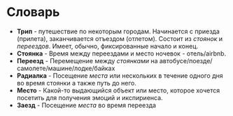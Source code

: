 # Словарь

* **Трип** - путешествие по некоторым городам. Начинается с приезда (прилета), заканчивается отъездом (отлетом). Состоит из *стоянок* и *переездов*. Имеет, обычно, фиксированные начало и конец.
* **Стоянка** - Время между переездами и место ночевок - отель/airbnb. 
* **Переезд** - Перемещение между *стоянками* на автобусе/поезде/самолете/машине/лодке/байках
* **Радиалка** - Посещение *места* или нескольких в течение одного дня во время стоянки а также путь до него.
* **Место** - Какой-то выдающийся объект или место, которое хочется посетить для получения эмоций и икспириенса.
* **Заезд** - Посещение *места* во время переезда
